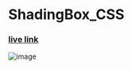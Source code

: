 # ShadingBox_CSS
<h3><a href="https://shadingcss.netlify.app/" >live link</a></h3>

![image](https://github.com/vadlachary2002/ShadingBox_CSS/assets/76141959/1161e4fc-64b6-4b55-943b-1c762e95a235)
